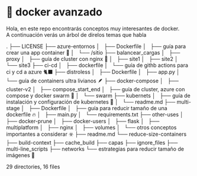 # 🐋 docker avanzado  
Hola, en este repo encontrarás conceptos muy interesantes de docker.  
A continuación verás un árbol de direlos temas que habla 

.
├── LICENSE
├── azure-entornos
│   ├── Dockerfile
│   ├── guía para crear una app container 🌌
│   └── /sitio
├── balancear_cargas
│   ├── proxy
│   ├── guía de cluster con nginx 🐧 
│   ├── site1
│   ├── site2
│   └── site3
├── ci-cd
│   ├── dockerfile
│   └── guía de githb actions para ci y cd a azure 🐈‍⬛
├── distroless
│   ├── Dockerfile
│   ├── app.py
│   └── guía de containers ultra livianos 🪶
├── docker-compose
│   ├── cluster-v2
│   ├── compose_start_end
│   ├── guía de cluster, azure con compose y docker swarm 🦑
│   └── swarm
├── kubernets
│   ├── guía de instalación y configuración de kubernetes 🛞
│   └── readme.md
├── multi-stage
│   ├── Dockerfile
│   ├── guía para reducir tamaño de una dockerfile 🔥
│   ├── main.py
│   └── requirements.txt
├── other-uses
│   ├── docker-prune
│   ├── docker-users
│   ├── flask
│   ├── multiplatform
│   ├── nginx
│   ├── volumes
│   └── otros conceptos importantes a considerar ☣️
├── readme.md
└── reduce-size-containers
    ├── build-context
    ├── cache_build
    ├── capas
    ├── ignore_files
    ├── multi-line_scripts
    ├── networks
    └── estrategias para reducir tamaño de imágenes 🐍

29 directories, 16 files